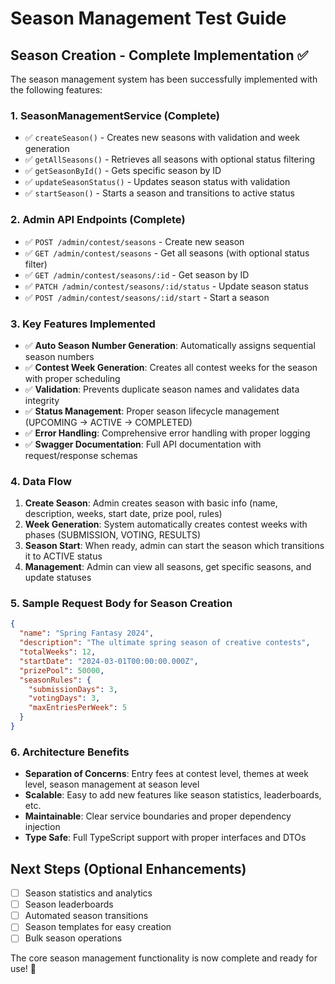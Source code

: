 # Season Management Test Guide

## Season Creation - Complete Implementation ✅

The season management system has been successfully implemented with the following features:

### 1. SeasonManagementService (Complete)

- ✅ `createSeason()` - Creates new seasons with validation and week generation
- ✅ `getAllSeasons()` - Retrieves all seasons with optional status filtering
- ✅ `getSeasonById()` - Gets specific season by ID
- ✅ `updateSeasonStatus()` - Updates season status with validation
- ✅ `startSeason()` - Starts a season and transitions to active status

### 2. Admin API Endpoints (Complete)

- ✅ `POST /admin/contest/seasons` - Create new season
- ✅ `GET /admin/contest/seasons` - Get all seasons (with optional status filter)
- ✅ `GET /admin/contest/seasons/:id` - Get season by ID
- ✅ `PATCH /admin/contest/seasons/:id/status` - Update season status
- ✅ `POST /admin/contest/seasons/:id/start` - Start a season

### 3. Key Features Implemented

- ✅ **Auto Season Number Generation**: Automatically assigns sequential season numbers
- ✅ **Contest Week Generation**: Creates all contest weeks for the season with proper scheduling
- ✅ **Validation**: Prevents duplicate season names and validates data integrity
- ✅ **Status Management**: Proper season lifecycle management (UPCOMING → ACTIVE → COMPLETED)
- ✅ **Error Handling**: Comprehensive error handling with proper logging
- ✅ **Swagger Documentation**: Full API documentation with request/response schemas

### 4. Data Flow

1. **Create Season**: Admin creates season with basic info (name, description, weeks, start date, prize pool, rules)
2. **Week Generation**: System automatically creates contest weeks with phases (SUBMISSION, VOTING, RESULTS)
3. **Season Start**: When ready, admin can start the season which transitions it to ACTIVE status
4. **Management**: Admin can view all seasons, get specific seasons, and update statuses

### 5. Sample Request Body for Season Creation

```json
{
  "name": "Spring Fantasy 2024",
  "description": "The ultimate spring season of creative contests",
  "totalWeeks": 12,
  "startDate": "2024-03-01T00:00:00.000Z",
  "prizePool": 50000,
  "seasonRules": {
    "submissionDays": 3,
    "votingDays": 3,
    "maxEntriesPerWeek": 5
  }
}
```

### 6. Architecture Benefits

- **Separation of Concerns**: Entry fees at contest level, themes at week level, season management at season level
- **Scalable**: Easy to add new features like season statistics, leaderboards, etc.
- **Maintainable**: Clear service boundaries and proper dependency injection
- **Type Safe**: Full TypeScript support with proper interfaces and DTOs

## Next Steps (Optional Enhancements)

- [ ] Season statistics and analytics
- [ ] Season leaderboards
- [ ] Automated season transitions
- [ ] Season templates for easy creation
- [ ] Bulk season operations

The core season management functionality is now complete and ready for use! 🎉
